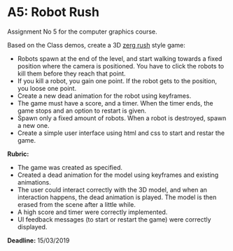 # A5: Robot Rush

Assignment No 5 for the computer graphics course.

Based on the Class demos, create a 3D [zerg rush](https://elgoog.im/zergrush/) style game: 

- Robots spawn at the end of the level, and start walking towards a fixed position where the camera is positioned. You have to click the robots to kill them before they reach that point. 
- If you kill a robot, you gain one point. If the robot gets to the position, you loose one point. 
- Create a new dead animation for the robot using keyframes.
- The game must have a score, and a timer. When the timer ends, the game stops and an option to restart is given.
- Spawn only a fixed amount of robots. When a robot is destroyed, spawn a new one.
- Create a simple user interface using html and css to start and restar the game.

**Rubric:**

- The game was created as specified.
- Created a dead animation for the model using keyframes and existing animations.
- The user could interact correctly with the 3D model, and when an interaction happens, the dead animation is played. The model is then erased from the scene after a little while.
- A high score and timer were correctly implemented.
- UI feedback messages (to start or restart the game) were correctly displayed.

**Deadline:** 15/03/2019
